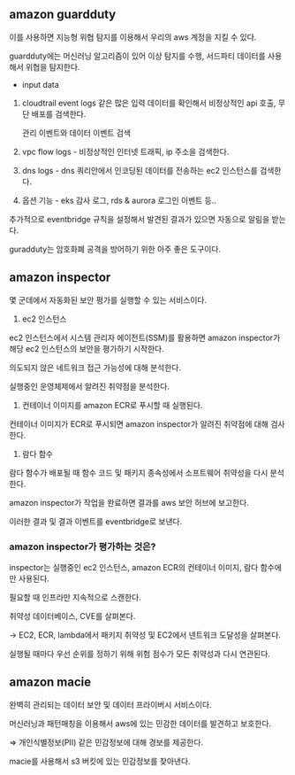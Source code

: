 ## amazon guardduty

이를 사용하면 지능형 위협 탐지를 이용해서 우리의 aws 계정을 지킬 수 있다.

guardduty에는 머신러닝 알고리즘이 있어 이상 탐지를 수행, 서드파티 데이터를 사용해서 위협을 탐지한다.

- input data
1. cloudtrail event logs 같은 많은 입력 데이터를 확인해서 비정상적인 api 호출, 무단 배포를 검색한다.

   관리 이벤트와 데이터 이벤트 검색

2. vpc flow logs - 비정상적인 인터넷 트래픽, ip 주소을 검색한다.
3. dns logs -  dns 쿼리안에서 인코딩된 데이터를 전송하는 ec2 인스턴스를 검색한다.
4. 옵션 기능 - eks 감사 로그, rds & aurora 로그인 이벤트 등..

추가적으로 eventbridge 규칙을 설정해서 발견된 결과가 있으면 자동으로 알림을 받는다.

guradduty는 암호화폐 공격을 방어하기 위한 아주 좋은 도구이다.



## amazon inspector

몇 군데에서 자동화된 보안 평가를 실행할 수 있는 서비스이다.

1. ec2 인스턴스

ec2 인스턴스에서 시스템 관리자 에이전트(SSM)를 활용하면 amazon inspector가 해당 ec2 인스턴스의 보안을 평가하기 시작한다.

의도되지 않은 네트워크 접근 가능성에 대해 분석한다.

실행중인 운영체제에서 알려진 취약점을 분석한다.

1. 컨테이너 이미지를 amazon ECR로 푸시할 때 실행된다.

컨테이너 이미지가 ECR로 푸시되면 amazon inspector가 알려진 취약점에 대해 검사한다.

1. 람다 함수

람다 함수가 배포될 때 함수 코드 및 패키지 종속성에서 소프트웨어 취약성을 다시 분석한다.

amazon inspector가 작업을 완료하면 결과를 aws 보안 허브에 보고한다.

이러한 결과 및 결과 이벤트를 eventbridge로 보낸다.

### amazon inspector가 평가하는 것은?

inspector는 실행중인 ec2 인스턴스, amazon ECR의 컨테이너 이미지, 람다 함수에만 사용된다.

필요할 때 인프라만 지속적으로 스캔한다.

취약성 데이터베이스, CVE를 살펴본다.

→ EC2, ECR, lambda에서 패키지 취약성 및 EC2에서 넨트워크 도달성을 살펴본다.

실행될 때마다 우선 순위를 정하기 위해 위험 점수가 모든 취약성과 다시 연관된다.

## amazon macie

완벽히 관리되는 데이터 보안 및 데이터 프라이버시 서비스이다.

머신러닝과 패턴매칭을 이용해서 aws에 있는 민감한 데이터를 발견하고 보호한다.

⇒ 개인식별정보(PII) 같은 민감정보에 대해 경보를 제공한다.

macie를 사용해서 s3 버킷에 있는 민감정보를 찾아낸다.